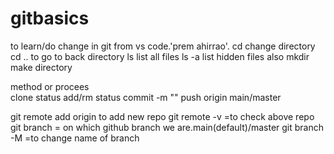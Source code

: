 # gitbasics
to learn/do change in git from vs code.'prem ahirrao'.
cd change directory
cd .. to go to back directory
ls list all files
ls -a list hidden files also
mkdir <name> make directory

method or procees  
clone <repo>
status
add/rm
status
commit -m ""
push origin main/master

git remote add origin <name> to add new repo 
git remote -v =to check above repo
git branch = on which github branch we are.main(default)/master
git branch -M <name> =to change name of branch